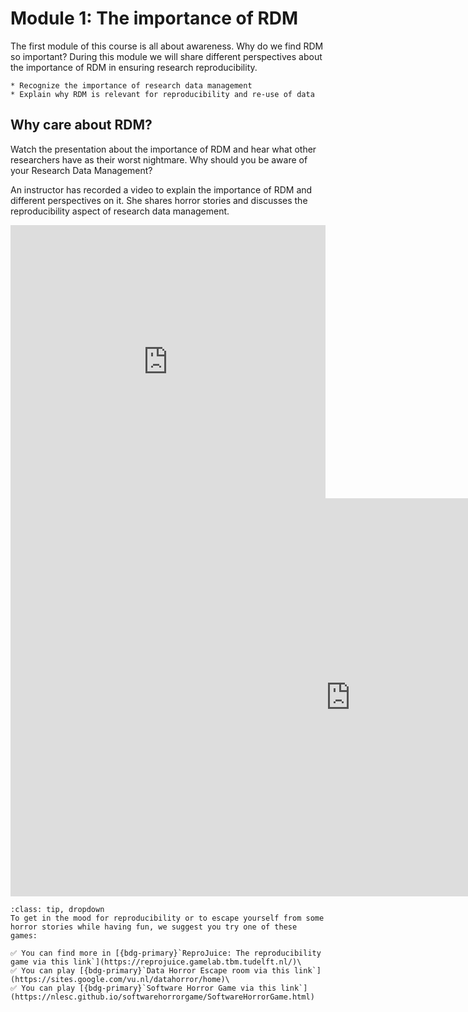 # Module 1: The importance of RDM
The first module of this course is all about awareness. Why do we find RDM so important? During this module we will share different perspectives about the importance of RDM in ensuring research reproducibility.

```{admonition} At the end of this module you should be able to:
* Recognize the importance of research data management 
* Explain why RDM is relevant for reproducibility and re-use of data
```

## Why care about RDM?

Watch the presentation about the importance of RDM and hear what other researchers have as their worst nightmare. Why should you be aware of your Research Data Management?

An instructor has recorded a video to explain the importance of RDM and different perspectives on it. She shares horror stories and discusses the reproducibility aspect of research data management.

  
<iframe src="https://collegerama.tudelft.nl/Mediasite/Play/3d2eb68a00e94d92986dfcfd37f30e101d" aria-label="Module 1" width="100%" height="437" frameborder="0" allowfullscreen="allowfullscreen" allow="autoplay *; geolocation *; microphone *; camera *; midi *; encrypted-media *"></iframe><script src="https://tudelft.h5p.com/js/h5p-resizer.js" charset="UTF-8"></script>


<iframe src="https://tudelft.h5p.com/content/1291934694479195817/embed" aria-label="Module 1- Reference" width="1088" height="637" frameborder="0" allowfullscreen="allowfullscreen" allow="autoplay *; geolocation *; microphone *; camera *; midi *; encrypted-media *"></iframe><script src="https://tudelft.h5p.com/js/h5p-resizer.js" charset="UTF-8"></script>

```{admonition} Suggested activity - Are you up for some games?
:class: tip, dropdown
To get in the mood for reproducibility or to escape yourself from some horror stories while having fun, we suggest you try one of these games:

✅ You can find more in [{bdg-primary}`ReproJuice: The reproducibility game via this link`](https://reprojuice.gamelab.tbm.tudelft.nl/)\
✅ You can play [{bdg-primary}`Data Horror Escape room via this link`](https://sites.google.com/vu.nl/datahorror/home)\
✅ You can play [{bdg-primary}`Software Horror Game via this link`](https://nlesc.github.io/softwarehorrorgame/SoftwareHorrorGame.html)

```

<!-- ```{tip}
some text
```

```{tip}
some text
``` -->